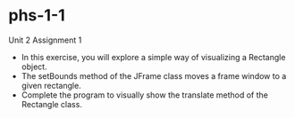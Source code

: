 # phs-1-1
Unit 2 Assignment 1
* In this exercise, you will explore a simple way of visualizing a Rectangle object. 
* The setBounds method of the JFrame class moves a frame window to a given rectangle.
* Complete the program to visually show the translate method of the Rectangle class.
